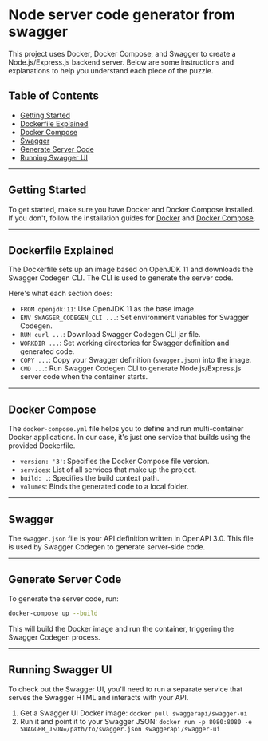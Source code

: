 # Node server code generator from swagger

This project uses Docker, Docker Compose, and Swagger to create a Node.js/Express.js backend server. Below are some instructions and explanations to help you understand each piece of the puzzle.

## Table of Contents
- [Getting Started](#getting-started)
- [Dockerfile Explained](#dockerfile-explained)
- [Docker Compose](#docker-compose)
- [Swagger](#swagger)
- [Generate Server Code](#generate-server-code)
- [Running Swagger UI](#running-swagger-ui)

---

## Getting Started

To get started, make sure you have Docker and Docker Compose installed. If you don't, follow the installation guides for [Docker](https://docs.docker.com/get-docker/) and [Docker Compose](https://docs.docker.com/compose/install/).

---

## Dockerfile Explained

The Dockerfile sets up an image based on OpenJDK 11 and downloads the Swagger Codegen CLI. The CLI is used to generate the server code.


Here's what each section does:
- `FROM openjdk:11`: Use OpenJDK 11 as the base image.
- `ENV SWAGGER_CODEGEN_CLI ...`: Set environment variables for Swagger Codegen.
- `RUN curl ...`: Download Swagger Codegen CLI jar file.
- `WORKDIR ...`: Set working directories for Swagger definition and generated code.
- `COPY ...`: Copy your Swagger definition (`swagger.json`) into the image.
- `CMD ...`: Run Swagger Codegen CLI to generate Node.js/Express.js server code when the container starts.

---

## Docker Compose

The `docker-compose.yml` file helps you to define and run multi-container Docker applications. In our case, it's just one service that builds using the provided Dockerfile.

- `version: '3'`: Specifies the Docker Compose file version.
- `services`: List of all services that make up the project.
- `build: .`: Specifies the build context path.
- `volumes`: Binds the generated code to a local folder.

---

## Swagger

The `swagger.json` file is your API definition written in OpenAPI 3.0. This file is used by Swagger Codegen to generate server-side code.


---

## Generate Server Code

To generate the server code, run:

```bash
docker-compose up --build
```

This will build the Docker image and run the container, triggering the Swagger Codegen process.

---

## Running Swagger UI

To check out the Swagger UI, you'll need to run a separate service that serves the Swagger HTML and interacts with your API.

1. Get a Swagger UI Docker image: `docker pull swaggerapi/swagger-ui`
2. Run it and point it to your Swagger JSON: `docker run -p 8080:8080 -e SWAGGER_JSON=/path/to/swagger.json swaggerapi/swagger-ui`
